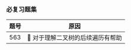 ### 必复习题集
| 题号 | 原因                             |
| ---- | -------------------------------- |
| 563  | 👿 对于理解二叉树的后续遍历有帮助 |


